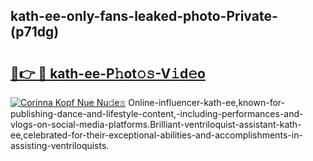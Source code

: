 ## kath-ee-only-fans​-leaked-photo​-Private-(p71dg)


# <h2><a href="https://mediaupload.pro?title=kath-ee&ref=git">🔗👉 🔴 kath-ee-P𝚑ot𝚘𝚜-V𝚒d𝚎o</a></h2>

[![Corinna Kopf Nue Nu𝚍e𝚜](https://i.imgur.com/0qMVB7G.gif)](https://mediaupload.pro?title=kath-ee&ref=git)
Online-influencer-kath-ee,known-for-publishing-dance-and-lifestyle-content,-including-performances-and-vlogs-on-social-media-platforms.Brilliant-ventriloquist-assistant-kath-ee,celebrated-for-their-exceptional-abilities-and-accomplishments-in-assisting-ventriloquists.  